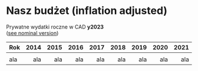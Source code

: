 # Nasz budżet (inflation adjusted)

Prywatne wydatki roczne w CAD **y2023**    
([see nominal version](NaszBudżet))

<style>
    table {
        width: 100%;
    }
</style>

| Rok  | 2014 | 2015 | 2016 | 2017 | 2018 | 2019 | 2020 | 2021 | 2022 | 2023 | 2024 | 2025 |
| ---- | ---: | ---: | ---: | ---: | ---: | ---: | ---: | ---: | ---: | ---: | ---: | ---: |
|      |      |      |      |      |      |      |      |      |      |      |      |      |
| ala  | ala  | ala  | ala  | ala  | ala  | ala  | ala  | ala  | ala  | ala  | ala  | ala  |

